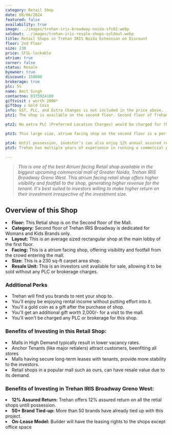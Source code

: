 ```yaml
---
category: Retail Shop
date: 08/06/2024
featured: false
availability: true
image: ../images/trehan-iris-broadway-noida-sfs02.webp
soldout: ../images/trehan-iris-resale-shops-soldout.webp
title: Retail Shops in Trehan IRIS Noida Extension on Discount
floor: 2nd Floor
size: 230
price: SFSL-lockable
atrium: true
corner: false
status: Resale
byowner: true
discount: 150000
brokerage: true
plc: 5%
name: Amit Singh
contactno: 8375924100
giftvisit : worth 2000*
giftbuy : Gold Coin
info: GST, PLC, and Extra Changes is not included in the price above.
ptz1: The shop is available on the second floor. Second floor of Trehan IRIS Broadway is dedicated for Womens and Kids Retail Stores.

ptz2: No extra PLC (Preferred Location Charges) would be charged for this shop even though the shop is atrium facing and right beside the escalators.

ptz3: This large size, atrium facing shop on the second floor is a perfect match for an established womens and kids brand. Trehan already has tied up with multiple such brand for renting shops upon its Grand opening.

ptz4: Until possession, investor’s can also enjoy 12% annual assured return by the builder.
ptz5: Trehan has multiple years of experience in running a commercial project on lease model, so the investors can be assured for rental yield from their shop for a long period of time.

---
```



> _This is one of the best Atrium facing Retail shop available in the biggest upcoming commercial mall of Greater Noida, Trehan IRIS Broadway Greno West. This atrium facing retail shop offers higher visibility and footfall to the shop, generating higher revenue for the tenant. It's best suited to investors willing to make higher return on their investment irrespective of the investment size._

## Overview of this Shop
<li><b> Floor:</b> This Retial shop is on the Second floor of the Mall.
<li><b> Category:</b> Second floor of Trehan IRIS Broadway is dedicated for Womans and Kids Brands only.
<li><b> Layout:</b> This is an average sized rectangular shop at the main lobby of the first floor.
<li><b> Facing:</b> This is a atrium facing shop, offering visibility and footfall from the crowd entering the mall.
<li><b> Size:</b> This is a 230 sq-ft carpet area shop.
<li><b> Resale Unit:</b> This is an investors unit available for sale, allowing it to be sold without any PLC or brokerage charges.

### Additional Perks
<li> Trehan will find you brands to rent your shop to.
<li> You'll enjoy be enjoying rental income without putting effort into it.
<li> You'll a gold coin as a gift after the purchase of shop.
<li> You'll get an additional gift worth 2,000/- for a visit to the mall.
<li> You'll won't be charged any PLC or brokerage for this shop.

### Benefits of Investing in this Retail Shop:
<li> Malls in High Demand typically result in lower vacancy rates.
<li> Anchor Tenants (like major retialers) attract customers, beenfiting all stores
<li> Malls having secure long-term leases with tenants, provide more stability to the investors.
<li> Retail shops in a popular mall such as ours, can have resale value due to its demand.

### Benefits of Investing in Trehan IRIS Broadway Greno West:
<li><b> 12% Assured Return:</b> Trehan offers 12% assured return on all the retial shops untill possession.
<li><b> 50+ Brand Tied-up:</b> More than 50 brands have already tied up with this project.
<li><b> On-Lease Model:</b> Builder will have the leasing rights to the shops except office space